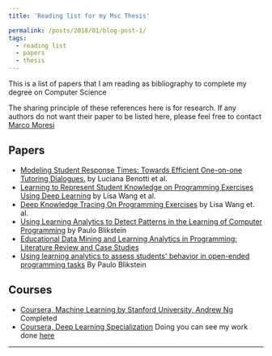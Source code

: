 ```yaml
---
title: 'Reading list for my Msc Thesis'

permalink: /posts/2018/01/blog-post-1/
tags:
  - reading list
  - papers
  - thesis
---
```


This is a list of papers that I am reading as bibliography to complete my degree on Computer Science

The sharing principle of these references here is for research. If any authors do not want their paper to be listed here, please feel free to contact [Marco Moresi](mrc.moresi@gmail.com)


## Papers
* [Modeling Student Response Times: Towards Efficient One-on-one Tutoring Dialogues.](https://benotti.github.io/uploads/9/7/1/7/9717088/camera-ready-w__1_.pdf) by Luciana Benotti et al.
* [Learning to Represent Student Knowledge on Programming Exercises Using Deep Learning](https://web.stanford.edu/~cpiech/bio/papers/dktCode.pdf) by Lisa Wang et al.
* [Deep Knowledge Tracing On Programming Exercises](https://dl.acm.org/citation.cfm?id=3053985) by Lisa Wang et. al.
* [Using Learning Analytics to Detect Patterns in the Learning of Computer Programming](https://www.tandfonline.com/doi/abs/10.1080/10508406.2014.954750) by Paulo Blikstein
* [Educational Data Mining and Learning Analytics in
Programming: Literature Review and Case Studies](http://delivery.acm.org/10.1145/2860000/2858798/p41-ihantola.pdf?ip=186.108.84.122&id=2858798&acc=OA&key=4D4702B0C3E38B35%2E4D4702B0C3E38B35%2E4D4702B0C3E38B35%2EDA05C02204358CAE&__acm__=1546738655_b5883ee5e6fde198013959fa79dfbabb)
* [Using learning analytics to assess students' behavior in open-ended programming tasks](https://www.researchgate.net/profile/Paulo_Blikstein2/publication/220956618_Using_learning_analytics_to_assess_students'_behavior_in_open-ended_programming_tasks/links/0deec5363ca336322e000000/Using-learning-analytics-to-assess-students-behavior-in-open-ended-programming-tasks.pdf) By Paulo Blikstein 

## Courses

* [Coursera, Machine Learning by Stanford University, Andrew Ng](https://www.coursera.org/learn/machine-learning/home/welcome) Completed
* [Coursera, Deep Learning Specialization](https://www.coursera.org/specializations/deep-learning) Doing you can see my work done [here](https://github.com/mrcmoresi/deepcoursera)

------
